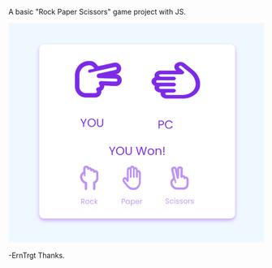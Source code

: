 A basic "Rock Paper Scissors" game project with JS.

![R.P.S. Game](https://github.com/ErnTrgt/RPSgame/blob/main/RPSgame.png?raw=true)

-ErnTrgt
Thanks.
